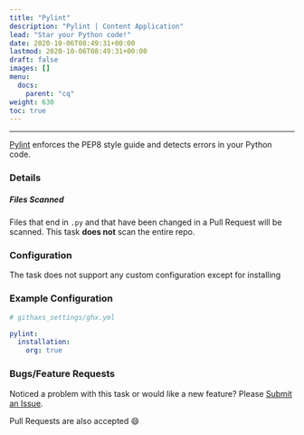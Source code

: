 ```yaml
---
title: "Pylint"
description: "Pylint | Content Application"
lead: "Star your Python code!"
date: 2020-10-06T08:49:31+00:00
lastmod: 2020-10-06T08:49:31+00:00
draft: false
images: []
menu:
  docs:
    parent: "cq"
weight: 630
toc: true
---
```


---

[Pylint](https://pylint.org) enforces the PEP8 style guide and detects errors
in your Python code.

### Details

##### Files Scanned

Files that end in `.py` and that have been changed in a Pull Request will be scanned. This task **does not** scan the entire repo.

### Configuration

The task does not support any custom configuration except for installing

### Example Configuration

```yaml
# githaxs_settings/ghx.yml

pylint:
  installation:
    org: true
```

### Bugs/Feature Requests

Noticed a problem with this task or would like a new feature? Please [Submit an Issue](https://github.com/githaxs/pylint/issues).

Pull Requests are also accepted :smile:
